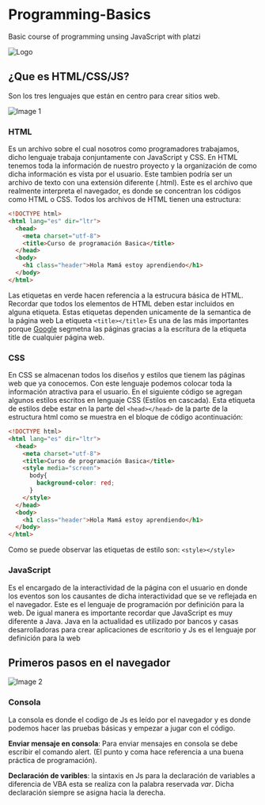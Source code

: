 # Programming-Basics
Basic course of programming unsing JavaScript with platzi

![Logo](https://static.platzi.com/media/organizations/platzilogo.png)

## ¿Que es HTML/CSS/JS?

Son los tres lenguajes que están en centro para crear sitios web.

![Image 1](https://cdn-images-1.medium.com/max/450/1*pixFq7k28LKsABpDNRCjJw.png)

### HTML

Es un archivo sobre el cual nosotros como programadores trabajamos, dicho lenguaje trabaja conjuntamente con JavaScript y CSS. En HTML tenemos toda la información de nuestro proyecto y la organización de como dicha información es vista por el usuario. Este tambien podría ser un archivo de texto con una extensión diferente (.html). Este es el archivo que realmente interpreta el navegador, es donde se concentran los códigos como HTML o CSS. Todos los archivos de HTML tienen una estructura:

```html
<!DOCTYPE html>
<html lang="es" dir="ltr">
  <head>
    <meta charset="utf-8">
    <title>Curso de programación Basica</title>
  </head>
  <body>
    <h1 class="header">Hola Mamá estoy aprendiendo</h1>
  </body>
</html>
```

Las etiquetas en verde hacen referencia a la estrucura básica de HTML. Recordar que todos los elementos de HTML deben estar incluidos en alguna etiqueta. Estas etiquetas dependen unicamente de la semantica de la página web La etiqueta `<title></title>` Es una de las más importantes porque [Google](https://www.google.com]) segmetna las páginas gracias a la escritura de la etiqueta title de cualquier página web.

### CSS

En CSS se almacenan todos los diseños y estilos que tienem las páginas web que ya conocemos. Con este lenguaje podemos colocar toda la información atractiva para el usuario. En el siguiente código se agregan algunos estilos escritos en lenguaje CSS (Estilos en cascada). Esta etiqueta de estilos debe estar en la parte del `<head></head>` de la parte de la estructura html como se muestra en el bloque de código acontinuación:

```html
<!DOCTYPE html>
<html lang="es" dir="ltr">
  <head>
    <meta charset="utf-8">
    <title>Curso de programación Basica</title>
    <style media="screen">
      body{
        background-color: red;
      }
    </style>
  </head>
  <body>
    <h1 class="header">Hola Mamá estoy aprendiendo</h1>
  </body>
</html>
```

Como se puede observar las etiquetas de estilo son: `<style></style>` 

### JavaScript 

Es el encargado de la interactividad de la página con el usuario en donde los eventos son los causantes de dicha interactividad que se ve reflejada en el navegador. Este es el lenguaje de programación por definición para la web. De igual manera es importante recordar que JavaScript es muy diferente a Java. Java en la actualidad es utilizado por bancos y casas desarrolladoras para crear aplicaciones de escritorio y Js es el lenguaje por definición para la web

## Primeros pasos en el navegador

![Image 2](https://cdn2.iconfinder.com/data/icons/social-media-8/512/Chrome.png)

### Consola

La consola es donde el codigo de Js es leído por el navegador y es donde podemos hacer las pruebas básicas y empezar a jugar con el código.

**Enviar mensaje en consola**: Para enviar mensajes en consola se debe escribir el comando alert. (El punto y coma hace referencia a una buena práctica de programación). 

**Declaración de varibles**: la sintaxis en Js para la declaración de variables a diferencia de VBA esta se realiza con la palabra reservada _var_. Dicha declaración siempre se asigna hacia la derecha. 

